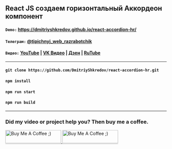 ## React JS создаем горизонтальный Аккордеон компонент

#### `Demo:` https://dmitriyshkredov.github.io/react-accordion-hr/

#### `Телеграм:` [@tipichnyj_web_razrabotchik](https://t.me/tipichnyj_web_razrabotchik/22)

#### `Видео:` [YouTube](https://youtu.be/Khlyl5kyNek) | [VK Видео](https://vk.com/video-222570561_456239025) | [Дзен](https://m.dzen.ru/video/watch/65016af71aba9b0ba43156b4) | [RuTube](https://rutube.ru/video/0053590b99782c32e220a4f2a03fb6e7/)

---

#### `git clone https://github.com/DmitriyShkredov/react-accordion-hr.git`

#### `npm install`

#### `npm run start`

#### `npm run build`

---

### Did my video or project help you? Then buy me a coffee.

<a href="https://www.buymeacoffee.com/DmitriyShkredov" target="_blank">
  <img
    src="https://www.buymeacoffee.com/assets/img/custom_images/orange_img.png"
    alt="Buy Me A Coffee ;)"
    style="height: 41px !important;width: 174px !important;box-shadow: 0px 3px 2px 0px rgba(190, 190, 190, 0.5) !important;-webkit-box-shadow: 0px 3px 2px 0px rgba(190, 190, 190, 0.5) !important;"
  >
</a>

<a href="https://donate.qiwi.com/payin/ShkredovDmitriy" target="_blank">
  <img
    src="https://cdn.buymeacoffee.com/buttons/v2/default-yellow.png"
    alt="Buy Me A Coffee ;)"
    style="height: 41px !important;width: 174px !important;box-shadow: 0px 3px 2px 0px rgba(190, 190, 190, 0.5) !important;-webkit-box-shadow: 0px 3px 2px 0px rgba(190, 190, 190, 0.5) !important;"
  >
</a>
